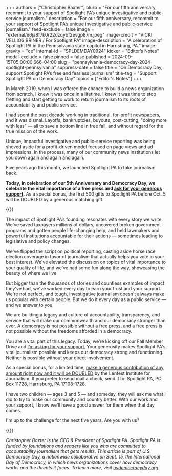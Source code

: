 +++
authors = ["Christopher Baxter"]
blurb = "For our fifth anniversary, recommit to your support of Spotlight PA’s unique investigative and public-service journalism."
description = "For our fifth anniversary, recommit to your support of Spotlight PA’s unique investigative and public-service journalism."
feed-exclude = false
image = "external/e6ja8f7k0r22dzqybf2evgp87m.jpeg"
image-credit = "VICKI VELLIOS BRINER / For Spotlight PA"
image-description = "A celebration of Spotlight PA in the Pennsylvania state capitol in Harrisburg, PA."
image-gravity = "ce"
internal-id = "SPLDEMDAY0924"
kicker = "Editor’s Notes"
modal-exclude = false
pinned = false
published = 2024-09-15T05:00:00.666-04:00
slug = "pennsylvania-democracy-day-2024-spotlight-pennsylvania"
suppress-date = false
title = "On Democracy Day, support Spotlight PA’s free and fearless journalism"
title-tag = "Support Spotlight PA on Democracy Day"
topics = ["Editor's Notes"]
+++

In March 2019, when I was offered the chance to build a news organization from scratch, I knew it was once in a lifetime. I knew it was time to stop fretting and start getting to work to return journalism to its roots of accountability and public service.

I had spent the past decade working in traditional, for-profit newspapers, and it was dismal. Layoffs, bankruptcies, buyouts, cost-cutting, &#34;doing more with less&#34; — all to save a bottom line in free fall, and without regard for the true mission of the work.

Unique, impactful investigative and public-service reporting was being shoved aside for a profit-driven model focused on page views and ad impressions. In the process, many of our community news institutions let you down again and again and again.

Five years ago this month, we launched Spotlight PA to take journalism back.

<strong>Today, in celebration of our 5th Anniversary and Democracy Day, we celebrate the vital importance of a free press and </strong><a href="https://spotlightpa.donorsupport.co/page/donate-onetime?utm_campaign=columns-by-eic"><strong>ask for your generous support</strong></a><strong>.</strong> As a special bonus, the first 500 gifts to Spotlight PA before Oct. 5 will be DOUBLED by a generous matching gift.

{{<fundraiseup id="XHEPNKWD">}}

The impact of Spotlight PA’s founding resonates with every story we write. We&#39;ve saved taxpayers millions of dollars, uncovered broken government programs and gotten people life-changing help, and held lawmakers and powerful institutions accountable for their actions — sometimes leading to legislative and policy changes.

We&#39;ve flipped the script on political reporting, casting aside horse race election coverage in favor of journalism that actually helps you vote in your best interest. We&#39;ve elevated the discussion on topics of vital importance to your quality of life, and we&#39;ve had some fun along the way, showcasing the beauty of where we live.

But bigger than the thousands of stories and countless examples of impact they&#39;ve had, we&#39;ve worked every day to earn your trust and your support. We&#39;re not perfect, and tough, investigative journalism doesn&#39;t always make us popular with certain people. But we do it every day as a public service — and we answer to you.

We are building a legacy and culture of accountability, transparency, and service that will make our commonwealth and our democracy stronger than ever. A democracy is not possible without a free press, and a free press is not possible without the freedoms afforded in a democracy.

You are a vital part of this legacy. Today, we’re kicking off our Fall Member Drive and <a href="https://spotlightpa.donorsupport.co/page/donate-onetime?utm_campaign=columns-by-eic">I’m asking for your support.</a> Your generosity makes Spotlight PA&#39;s vital journalism possible and keeps our democracy strong and functioning. Neither is possible without your direct involvement.

As a special bonus, for a limited time, <a href="https://spotlightpa.donorsupport.co/page/donate-onetime?utm_campaign=columns-by-eic">make a generous contribution of any amount right now and it will be DOUBLED</a> by the Lenfest Institute for Journalism. If you prefer to send mail a check, send it to: Spotlight PA, PO Box 11728, Harrisburg, PA 17108-1728.

I have two children — ages 3 and 5 — and someday, they will ask me what I did to try to make our community and country better. With our work and your support, I know we&#39;ll have a good answer for them when that day comes.

I&#39;m up to the challenge for the next five years. Are you with us?

{{<picture src="2024/10/01kf-qzkp-5xh2-7hkv.png" width-ratio="500" height-ratio="500" description="Democracy Day logo" caption="description" credit="usdemocracyday.org">}}

<em>Christopher Baxter is the CEO &amp; President of Spotlight PA. Spotlight PA is funded by</em><a href="https://www.spotlightpa.org/support"><em> foundations and readers like you</em></a><em> who are committed to accountability journalism that gets results. This article is part of U.S. Democracy Day, a nationwide collaborative on Sept. 15, the International Day of Democracy, in which news organizations cover how democracy works and the threats it faces. To learn more, visit </em><a href="http://usdemocracyday.org"><em>usdemocracyday.org</em></a><em>.</em>

